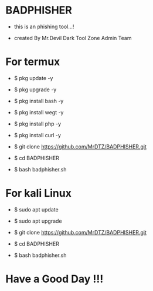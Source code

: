 # BADPHISHER

- this is an phishing tool...!

- created By Mr.Devil Dark Tool Zone Admin Team

# For termux

- $ pkg update -y

- $ pkg upgrade -y

- $ pkg install bash -y

- $ pkg install wegt -y

- $ pkg install php -y

- $ pkg install curl -y

- $ git clone https://github.com/MrDTZ/BADPHISHER.git

- $ cd BADPHISHER

- $ bash badphisher.sh

# For kali Linux

- $ sudo apt update

- $ sudo apt upgrade

- $ git clone https://github.com/MrDTZ/BADPHISHER.git

- $ cd BADPHISHER

- $ bash badphisher.sh

# Have a Good Day !!!
